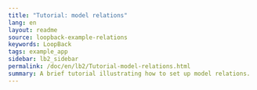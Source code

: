 ```yaml
---
title: "Tutorial: model relations"
lang: en
layout: readme
source: loopback-example-relations
keywords: LoopBack
tags: example_app
sidebar: lb2_sidebar
permalink: /doc/en/lb2/Tutorial-model-relations.html
summary: A brief tutorial illustrating how to set up model relations.
---
```

